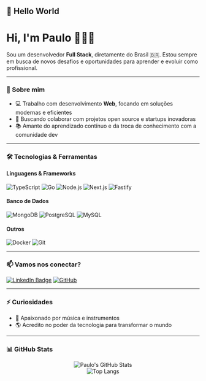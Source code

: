 ## 👋 Hello World
# Hi, I'm Paulo 👨🏻‍💻

Sou um desenvolvedor **Full Stack**, diretamente do Brasil 🇧🇷. Estou sempre em busca de novos desafios e oportunidades para aprender e evoluir como profissional.

---

### 🧠 Sobre mim

- 💻 Trabalho com desenvolvimento **Web**, focando em soluções modernas e eficientes
- 🚀 Buscando colaborar com projetos open source e startups inovadoras
- 📚 Amante do aprendizado contínuo e da troca de conhecimento com a comunidade dev

---
### 🛠️ Tecnologias & Ferramentas

#### Linguagens & Frameworks
![TypeScript](https://img.shields.io/badge/-TypeScript-black?style=flat-square&logo=typescript)
![Go](https://img.shields.io/badge/-Go-black?style=flat-square&logo=go)
![Node.js](https://img.shields.io/badge/-Node.js-black?style=flat-square&logo=node.js)
![Next.js](https://img.shields.io/badge/-Next.js-black?style=flat-square&logo=next.js)
![Fastify](https://img.shields.io/badge/-Fastify-black?style=flat-square&logo=fastify)

#### Banco de Dados
![MongoDB](https://img.shields.io/badge/-MongoDB-black?style=flat-square&logo=mongodb)
![PostgreSQL](https://img.shields.io/badge/-PostgreSQL-black?style=flat-square&logo=postgresql)
![MySQL](https://img.shields.io/badge/-MySQL-black?style=flat-square&logo=mysql)

#### Outros
![Docker](https://img.shields.io/badge/-Docker-black?style=flat-square&logo=docker)
![Git](https://img.shields.io/badge/-Git-black?style=flat-square&logo=git)

---

### 📫 Vamos nos conectar?

[![LinkedIn Badge](https://img.shields.io/badge/LinkedIn-Profile-informational?style=flat&logo=linkedin&logoColor=white&color=0D76A8)](https://www.linkedin.com/in/paulo-cesar-granzieri-a5783b208/)
[![GitHub](https://img.shields.io/badge/GitHub-@paulopc777-181717?style=flat&logo=github)](https://github.com/paulopc777)

---

### ⚡ Curiosidades

- 🎸 Apaixonado por música e instrumentos
- 🌎 Acredito no poder da tecnologia para transformar o mundo

---

### 📊 GitHub Stats

<p align="center">
  <img src="https://github-readme-stats.vercel.app/api?username=paulopc777&show_icons=true&theme=radical" alt="Paulo's GitHub Stats" />
  <br/>
  <img src="https://github-readme-stats.vercel.app/api/top-langs/?username=paulopc777&layout=compact&theme=radical" alt="Top Langs" />
</p>
